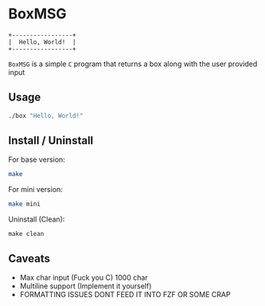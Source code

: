 # BoxMSG

```
+-----------------+
|  Hello, World!  |
+-----------------+
```

`BoxMSG` is a simple `C` program that returns a box along with the user provided input

## Usage
```bash
./box "Hello, World!"
```

## Install / Uninstall
For base version:
```bash
make
```
For mini version:
```bash
make mini
```
Uninstall (Clean):
```
make clean
```

## Caveats
 - Max char input (Fuck you C) 1000 char
 - Multiline support (Implement it yourself)
 - FORMATTING ISSUES DONT FEED IT INTO FZF OR SOME CRAP
